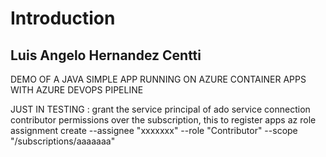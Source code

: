# Introduction 
<h2><strong>Luis Angelo Hernandez Centti</strong></h2>
DEMO OF A JAVA SIMPLE APP RUNNING ON AZURE CONTAINER APPS WITH AZURE DEVOPS PIPELINE


JUST IN TESTING :
grant the service principal of ado service connection contributor permissions over the subscription, this to register apps
az role assignment create --assignee "xxxxxxx" --role "Contributor" --scope "/subscriptions/aaaaaaa"

